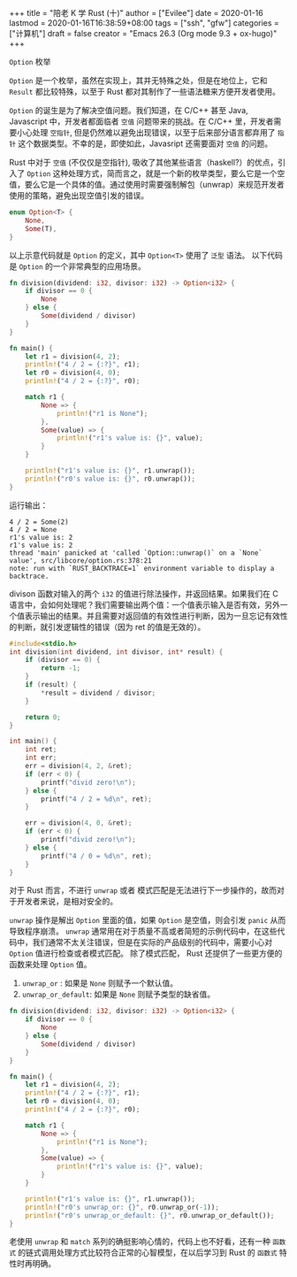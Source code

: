 +++
title = "陪老 K 学 Rust (十)"
author = ["Evilee"]
date = 2020-01-16
lastmod = 2020-01-16T16:38:59+08:00
tags = ["ssh", "gfw"]
categories = ["计算机"]
draft = false
creator = "Emacs 26.3 (Org mode 9.3 + ox-hugo)"
+++

`Option` 枚举
<!--more-->

`Option` 是一个枚举，虽然在实现上，其并无特殊之处，但是在地位上，它和 `Result`
都比较特殊，以至于 Rust 都对其制作了一些语法糖来方便开发者使用。

`Option` 的诞生是为了解决空值问题。我们知道，在 C/C++ 甚至 Java, Javascript 中，开发者都面临者 `空值` 问题带来的挑战。在 C/C++ 里，开发者需要小心处理 `空指针`,
但是仍然难以避免出现错误，以至于后来部分语言都弃用了 `指针` 这个数据类型。不幸的是，即使如此，Javasript 还需要面对 `空值` 的问题。

Rust 中对于 `空值` (不仅仅是空指针), 吸收了其他某些语言（haskell?）的优点，引入了 `Option` 这种处理方式，简而言之，就是一个新的枚举类型，要么它是一个空值，要么它是一个具体的值。通过使用时需要强制解包（unwrap）来规范开发者使用的策略，避免出现空值引发的错误。

```rust
enum Option<T> {
    None,
    Some(T),
}
```

以上示意代码就是 `Option` 的定义，其中 `Option<T>` 使用了 `泛型` 语法。 以下代码是 `Option` 的一个非常典型的应用场景。

```rust
fn division(dividend: i32, divisor: i32) -> Option<i32> {
    if divisor == 0 {
        None
    } else {
        Some(dividend / divisor)
    }
}

fn main() {
    let r1 = division(4, 2);
    println!("4 / 2 = {:?}", r1);
    let r0 = division(4, 0);
    println!("4 / 2 = {:?}", r0);

    match r1 {
        None => {
            println!("r1 is None");
        },
        Some(value) => {
            println!("r1's value is: {}", value);
        }
    }

    println!("r1's value is: {}", r1.unwrap());
    println!("r0's value is: {}", r0.unwrap());
}
```

运行输出：

```text
4 / 2 = Some(2)
4 / 2 = None
r1's value is: 2
r1's value is: 2
thread 'main' panicked at 'called `Option::unwrap()` on a `None` value', src/libcore/option.rs:378:21
note: run with `RUST_BACKTRACE=1` environment variable to display a backtrace.
```

divison 函数对输入的两个 `i32` 的值进行除法操作，并返回结果。如果我们在 C 语言中，会如何处理呢？我们需要输出两个值：一个值表示输入是否有效，另外一个值表示输出的结果。并且需要对返回值的有效性进行判断，因为一旦忘记有效性的判断，就引发逻辑性的错误（因为 ret 的值是无效的）。

```c
#include<stdio.h>
int division(int dividend, int divisor, int* result) {
    if (divisor == 0) {
        return -1;
    }
    if (result) {
        *result = dividend / divisor;
    }

    return 0;
}

int main() {
    int ret;
    int err;
    err = division(4, 2, &ret);
    if (err < 0) {
        printf("divid zero!\n");
    } else {
        printf("4 / 2 = %d\n", ret);
    }

    err = division(4, 0, &ret);
    if (err < 0) {
        printf("divid zero!\n");
    } else {
        printf("4 / 0 = %d\n", ret);
    }
}
```

对于 Rust 而言，不进行 `unwrap` 或者 模式匹配是无法进行下一步操作的，故而对于开发者来说，是相对安全的。

`unwrap` 操作是解出 `Option` 里面的值，如果 `Option` 是空值，则会引发 `panic` 从而导致程序崩溃。 `unwrap` 通常用在对于质量不高或者简短的示例代码中，在这些代码中，我们通常不太关注错误，但是在实际的产品级别的代码中，需要小心对 `Option` 值进行检查或者模式匹配。 除了模式匹配， Rust 还提供了一些更方便的函数来处理 `Option` 值。

1.  `unwrap_or` : 如果是 `None` 则赋予一个默认值。
2.  `unwrap_or_default`: 如果是 `None` 则赋予类型的缺省值。

<!--listend-->

```rust
fn division(dividend: i32, divisor: i32) -> Option<i32> {
    if divisor == 0 {
        None
    } else {
        Some(dividend / divisor)
    }
}

fn main() {
    let r1 = division(4, 2);
    println!("4 / 2 = {:?}", r1);
    let r0 = division(4, 0);
    println!("4 / 2 = {:?}", r0);

    match r1 {
        None => {
            println!("r1 is None");
        },
        Some(value) => {
            println!("r1's value is: {}", value);
        }
    }

    println!("r1's value is: {}", r1.unwrap());
    println!("r0's unwrap_or: {}", r0.unwrap_or(-1));
    println!("r0's unwrap_or_default: {}", r0.unwrap_or_default());
}
```

老使用 `unwrap` 和 `match` 系列的确挺影响心情的，代码上也不好看，还有一种 `函数式` 的链式调用处理方式比较符合正常的心智模型，在以后学习到 Rust 的 `函数式` 特性时再明确。
